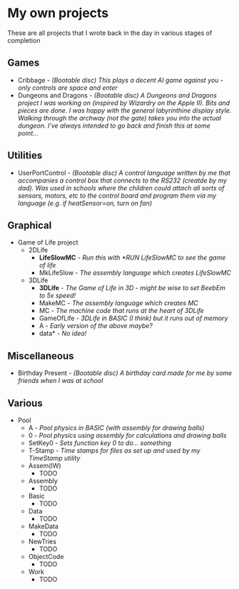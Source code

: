# My own projects
These are all projects that I wrote back in the day in various stages of completion

## Games
- Cribbage - _(Bootable disc) This plays a decent AI game against you - only controls are space and enter_
- Dungeons and Dragons - _(Bootable disc) A Dungeons and Dragons project I was working on (inspired by Wizardry on the Apple II). Bits and pieces are done. I was happy with the general labyrinthine display style. Walking through the archway (not the gate) takes you into the actual dungeon. I've always intended to go back and finish this at some point..._
## Utilities
- UserPortControl - _(Bootable disc) A control language written by me that accompanies a control box that connects to the RS232 (creatde by my dad). Was used in schools where the children could attach all sorts of sensors, motors, etc to the control board and program them via my language (e.g. if heatSensor=on, turn on fan)_
## Graphical
- Game of Life project
  - 2DLife
    - __LifeSlowMC__ - _Run this with *RUN LifeSlowMC to see the game of life_
    - MkLifeSlow - _The assembly language which creates LifeSlowMC_
  - 3DLife
    - __3DLife__ - _The Game of Life in 3D - might be wise to set BeebEm to 5x speed!_
    - MakeMC - _The assembly language which creates MC_
    - MC - _The machine code that runs at the heart of 3DLife_
    - GameOfLife - _3DLife in BASIC (I think) but it runs out of memory_
    - A - _Early version of the above maybe?_
    - data* - _No idea!_
## Miscellaneous
- Birthday Present - _(Bootable disc) A birthday card made for me by some friends when I was at school_
## Various
- Pool
  - A - _Pool physics in BASIC (with assembly for drawing balls)_
  - 0 - _Pool physics using assembly for calculations and drawing balls_
  - SetKey0 - _Sets function key 0 to do... something_
  - T-Stamp - _Time stamps for files as set up and used by my TimeStamp utility_
  - Assem(IW)
    - TODO
  - Assembly
    - TODO
  - Basic
    - TODO
  - Data
    - TODO
  - MakeData
    - TODO
  - NewTries
    - TODO
  - ObjectCode
    - TODO
  - Work
    - TODO

